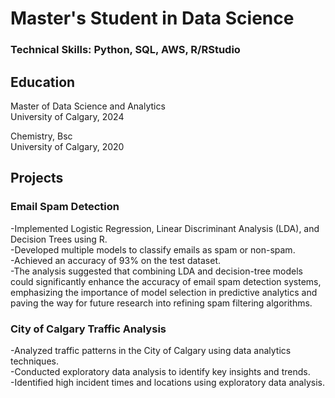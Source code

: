 # Master's Student in Data Science 
### Technical Skills: Python, SQL, AWS, R/RStudio 

## Education 
Master of Data Science and Analytics \
University of Calgary, 2024

Chemistry, Bsc \
University of Calgary, 2020

## Projects 

### Email Spam Detection 
-Implemented Logistic Regression, Linear Discriminant Analysis (LDA), and Decision Trees using R.\
-Developed multiple models to classify emails as spam or non-spam.\
-Achieved an accuracy of 93% on the test dataset.\
-The analysis suggested that combining LDA and decision-tree models could significantly enhance the accuracy of email spam detection systems, emphasizing the importance of model selection in predictive analytics and paving the way for future research into refining spam filtering algorithms.


### City of Calgary Traffic Analysis 
-Analyzed traffic patterns in the City of Calgary using data analytics techniques.\
-Conducted exploratory data analysis to identify key insights and trends.\
-Identified high incident times and locations using exploratory data analysis.
